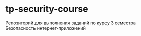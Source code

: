 # tp-security-course
Репозиторий для выполнения заданий по курсу 3 семестра Безопасность интернет-приложений
